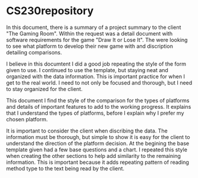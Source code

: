 # CS230repository

In this document, there is a summary of a project summary to the client "The Gaming Room". Within the request was a detail document with software requirements for the game "Draw It or Lose It". The were looking to see what platform to develop their new game with and discription detailing comparisons. 

I believe in this documtent I did a good job repeating the style of the form given to use. I continued to use the template, but staying neat and organized with the data information. This is important practice for when I get to the real world. I need to not only be focused and thorough, but I need to stay organized for the client. 

This document I find the style of the comparison for the types of platforms and details of important features to add to the working progress. It explains that I understand the types of platforms, before I explain why I prefer my chosen platform.

It is important to consider the client when discribing the data. The information must be thorough, but simple to show it is easy for the client to understand the direction of the platform decision.
At the begining the base template given had a few base questions and a chart. I repeated this style when creating the other sections to help add similarity to the remaining information. This is important because it adds repeating pattern of reading method type to the text being read by the client. 
